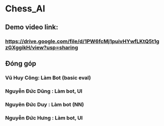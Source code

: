 # Chess_AI

## Demo video link: 
### https://drive.google.com/file/d/1PW6fcMj1puivHYwfLKtQ5t1gzGXggikH/view?usp=sharing

## Đóng góp

### Vũ Huy Công: Làm Bot (basic eval)
### Nguyễn Đức Dũng : Làm bot, UI
### Nguyẽn Đức Duy : Làm bot (NN)
### Nguyễn Đức Hưng : Làm bot, UI
 

